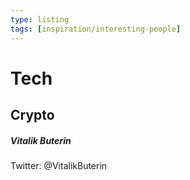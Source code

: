 ```yaml
---
type: listing
tags: [inspiration/interesting-people]
---
```


# Tech

## Crypto

##### Vitalik Buterin
Twitter: @VitalikButerin






